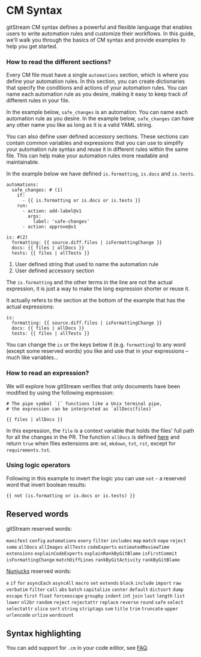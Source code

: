 # CM Syntax

gitStream CM syntax defines a powerful and flexible language that enables users to write automation rules and customize their workflows. In this guide, we'll walk you through the basics of CM syntax and provide examples to help you get started.

### How to read the different sections?

Every CM file must have a single `automations` section, which is where you define your automation rules. In this section, you can create dictionaries that specify the conditions and actions of your automation rules. You can name each automation rule as you desire, making it easy to keep track of different rules in your file. 

In the example below, `safe_changes` is an automation. You can name each automation rule as you desire. In the example below, `safe_changes` can have any other name you like as long as it is a valid YAML string.

You can also define user defined accessory sections. These sections can contain common variables and expressions that you can use to simplify your automation rule syntax and reuse it in different rules within the same file. This can help make your automation rules more readable and maintainable.

In the example below we have defined `is.formatting`, `is.docs` and `is.tests`.

```yaml+jinja
automations:
  safe_changes: # (1)
    if:
      - {{ is.formatting or is.docs or is.tests }}
    run: 
      - action: add-label@v1
        args:
          label: 'safe-changes'
      - action: approve@v1

is: #(2)
  formatting: {{ source.diff.files | isFormattingChange }}
  docs: {{ files | allDocs }}
  tests: {{ files | allTests }}
```

1.  User defined string that used to name the automation rule
2.  User defined accessory section

The `is.formatting` and the other terms in the line are not the actual expression, it is just a way to make the long expression shorter or reuse it.

It actually refers to the section at the bottom of the example that has the actual expressions:

```yaml+jinja
is:
  formatting: {{ source.diff.files | isFormattingChange }}
  docs: {{ files | allDocs }}
  tests: {{ files | allTests }}
```

You can change the `is` or the keys below it (e.g. `formatting`) to any word (except some reserved words) you like and use that in your expressions – much like variables…

### How to read an expression?

We will explore how gitStream verifies that only documents have been modified by using the following expression:

```yaml+jinja
# The pipe symbol `|` functions like a Unix terminal pipe, 
# the expression can be interpreted as `allDocs(files)`

{{ files | allDocs }}
```

In this expression, the `file` is a context variable that holds the files' full path for all the changes in the PR. The function `allDocs` is defined [here](/filter-functions/#alldocs) and return `true` when files extensions are: `md`, `mkdown`, `txt`, `rst`, except for `requirements.txt`.

### Using logic operators

Following in this example to invert the logic you can use `not` - a reserved word that invert boolean results: 

```yaml+jinja
{{ not (is.formatting or is.docs or is.tests) }}
```

## Reserved words

gitStream reserved words:

`manifest` `config` `automations` `every` `filter` `includes` `map` `match` `nope` `reject` `some` `allDocs` `allImages` `allTests` `codeExperts` `estimatedReviewTime` `extensions` `explainCodeExperts` `explainRankByGitBlame` `isFirstCommit` `isFormattingChange` `matchDiffLines` `rankByGitActivity` `rankByGitBlame`

[Nunjucks](https://mozilla.github.io/nunjucks/templating.html#builtin-filters) reserved words:

`e` `if` `for` `asyncEach` `asyncAll` `macro` `set` `extends` `block` `include` `import` `raw` `verbatim` `filter` `call` `abs` `batch` `capitalize` `center` `default` `dictsort` `dump` `escape` `first` `float` `forceescape` `groupby` `indent` `int` `join` `last` `length` `list` `lower` `nl2br` `random` `reject` `rejectattr` `replace` `reverse` `round` `safe` `select` `selectattr` `slice` `sort` `string` `striptags` `sum` `title` `trim` `truncate` `upper` `urlencode` `urlize` `wordcount`

## Syntax highlighting

You can add support for `.cm` in your code editor, see [FAQ](https://docs.gitstream.cm/faq/#is-there-cm-syntax-highlighting).

